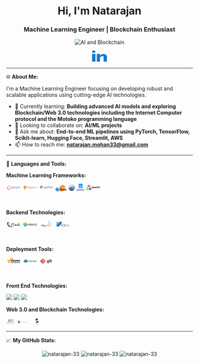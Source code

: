 <h1 align="center">Hi, I'm Natarajan</h1>
<h3 align="center">Machine Learning Engineer | Blockchain Enthusiast</h3>

<p align="center">
  <img src="https://drive.google.com/uc?export=view&id=15LtlM2M83QaWlYvXxH9Oy72phbMEBbPq" alt="AI and Blockchain" width="100"/>
</p>
<p align="center">
  <a href="https://www.linkedin.com/in/natarajan-mohankumar/" target="_blank"><img src="logos\linked-in-alt.svg" alt="LinkedIn" height="30" width="40" /></a>
</p>

---

🌐 **About Me:**

I'm a Machine Learning Engineer focusing on developing robust and scalable applications using cutting-edge AI technologies.

- 🌱 Currently learning: **Building advanced AI models and exploring Blockchain/Web 3.0 technologies including the Internet Computer protocol and the Motoko programming language**
- 👯 Looking to collaborate on: **AI/ML projects**
- 💬 Ask me about: **End-to-end ML pipelines using PyTorch, TensorFlow, Scikit-learn, Hugging Face, Streamlit, AWS**
- 📫 How to reach me: **natarajan.mohan33@gmail.com**

---

🔧 **Languages and Tools:**

**Machine Learning Frameworks:**

<p align="left">
  <code><img width="8%" src="logos/pytorch-ar21.svg" style="background-color: #cbd1a1; padding: 0px; border-radius: 5px;"></code>
  <code><img width="8%" src="logos/tensorflow-ar21.svg"></code>
  <code><img width="8%" src="logos/python-ar21.svg"></code>
  <code><img width="6%" src="logos\Scikit_learn_logo_small.svg"></code>
  <code><img width="4%" src="logos/logo-mark-lightbg.svg"></code>
  <code><img width="4%" src="logos\plotly-official.svg"></code>
  <code><img width="8%" src="logos/opencv-ar21.svg" style="background-color: #99c4c3; padding: 0px; border-radius: 5px;"></code>
</p>
<br/>

**Backend Technologies:**

<p align="left">
  <code><img width="8%" src="logos/pocoo_flask-ar21.svg" style="background-color: #a799c4; padding: 0px; border-radius: 5px;"></code>
  <code><img width="8%" src="logos/elastic-ar21.svg" style="background-color: #a1b9cc; padding: 0px; border-radius: 5px;"></code>
  <code><img width="8%" src="logos/mysql-ar21.svg"></code>
  <code><img width="8%" src="logos/sqlite-ar21.svg"></code>
</p>
<br/>

**Deployment Tools:**

<p align="left">
  <code><img width="8%" src="logos/amazon_aws-ar21.svg" style="background-color: #d1b7a1; padding: 0px; border-radius: 5px;"></code>
  <code><img width="8%" src="logos/docker-ar21.svg"></code>
  <code><img width="8%" src="logos\git-scm-ar21.svg"></code>
</p>
<br/>

**Front End Technologies:**

<p align="left">
  <code><img width="8%" src="https://www.vectorlogo.zone/logos/streamlit/streamlit-ar21.svg"></code>
  <code><img width="8%" src="https://www.vectorlogo.zone/logos/w3_html5/w3_html5-ar21.svg"></code>
  <code><img width="8%" src="https://www.vectorlogo.zone/logos/w3_css/w3_css-ar21.svg"></code>
</p>

**Web 3.0 and Blockchain Technologies:**

<p align="left">
  <code><img width="5%" src="logos\internet-computer-icp-dfinity.jpg"></code>
  <code><img width="6%" src="logos/ethereum-ar21.svg" style="background-color: #c9a1c3; padding: 0px; border-radius: 5px;"> </code>
  <code><img width="5%" src="logos\solidity.png"></code>
</p>

---

📈 **My GitHub Stats:**

<p align="center">
  <img src="https://github-readme-stats.vercel.app/api/top-langs?username=natarajan-33&show_icons=true&locale=en&layout=compact" alt="natarajan-33" />
  <img src="https://github-readme-stats.vercel.app/api?username=natarajan-33&show_icons=true&locale=en" alt="natarajan-33" />
  <img src="https://github-readme-streak-stats.herokuapp.com/?user=natarajan-33&" alt="natarajan-33" />
</p>
